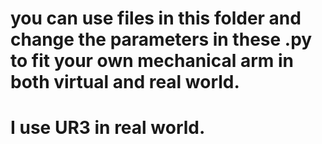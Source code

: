 # you can use files in this folder and change the parameters in these .py to fit your own mechanical arm in both virtual and real world.
# I use UR3 in real world.
